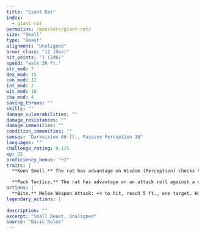 ```yaml
---
title: "Giant Rat"
index:
  - giant-rat
permalink: /monsters/giant-rat/
size: "Small"
type: "Beast"
alignment: "Unaligned"
armor_class: "12 (Dex)"
hit_points: "7 (2d6)"
speed: "walk 30 ft."
str_mod: 7
dex_mod: 15
con_mod: 11
int_mod: 2
wis_mod: 10
cha_mod: 4
saving_throws: ""
skills: ""
damage_vulnerabilities: ""
damage_resistances: ""
damage_immunities: ""
condition_immunities: ""
senses: "Darkvision 60 ft., Passive Perception 10"
languages: ""
challenge_rating: 0.125
xp: 25
proficiency_bonus: "+2"
traits: |
  **Keen Smell.** The rat has advantage on Wisdom (Perception) checks that rely on smell.

  **Pack Tactics.** The rat has advantage on an attack roll against a creature if at least one of the rat's allies is within 5 ft. of the creature and the ally isn't incapacitated.
actions: |
  **Bite.** Melee Weapon Attack: +4 to hit, reach 5 ft., one target. Hit: 4 (1d4 + 2) piercing damage.  
legendary_actions: |
  
description: ""
excerpt: "Small Beast, Unaligned"
source: "Basic Rules"
---
```

